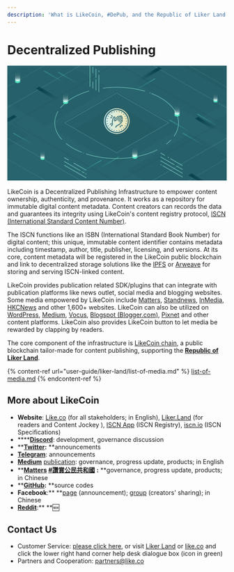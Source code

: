 ```yaml
---
description: 'What is LikeCoin, #DePub, and the Republic of Liker Land'
---
```


# Decentralized Publishing

![](.gitbook/assets/image.png)

LikeCoin is a Decentralized Publishing Infrastructure to empower content ownership, authenticity, and provenance. It works as a repository for immutable digital content metadata. Content creators can records the data and guarantees its integrity using LikeCoin's content registry protocol, [ISCN (International Standard Content Number)](https://iscn.io).

The ISCN functions like an ISBN (International Standard Book Number) for digital content; this unique, immutable content identifier contains metadata including timestamp, author, title, publisher, licensing, and versions. At its core, content metadata will be registered in the LikeCoin public blockchain and link to decentralized storage solutions like the [IPFS](https://medium.com/@ipfs) or [Arweave](https://arweave.medium.com) for storing and serving ISCN-linked content.

LikeCoin provides publication related SDK/plugins that can integrate with publication platforms like news outlet, social media and blogging websites.  Some media empowered by LikeCoin include [Matters](https://matters.news), [Standnews](https://www.thestandnews.com), [InMedia](https://www.inmediahk.net), [HKCNews](https://www.hkcnews.com) and other 1,600+ websites. LikeCoin can also be utilized on [WordPress](https://wordpress.org/plugins/likecoin/), [Medium](https://medium.com), [Vocus](https://vocus.cc), [Blogspot (Blogger.com)](https://www.blogger.com/dashboard/reading), [Pixnet](https://appmarket.pixnet.tw/#!/addon/1331) and other content platforms. LikeCoin also provides LikeCoin button to let media be rewarded by clapping by readers.

The core component of the infrastructure is [LikeCoin chain](https://likecoin.bigdipper.live), a public blockchain tailor-made for content publishing, supporting the [**Republic of Liker Land**](https://liker.land/getapp).

{% content-ref url="user-guide/liker-land/list-of-media.md" %}
[list-of-media.md](user-guide/liker-land/list-of-media.md)
{% endcontent-ref %}

## More about LikeCoin

* **Website**: [Like.co](https://like.co) (for all stakeholders; in English), [Liker.Land](https://liker.land) (for readers and Content Jockey ), [ISCN App](https://app.like.co) (ISCN Registry), [iscn.io](https://iscn.io) (ISCN Specifications)
* ****[**Discord**](http://discord.gg/likecoin): development, governance discussion
* ****[**Twitter**](https://twitter.com/likecoin):** **announcements
* [**Telegram**](https://t.me/likecoin): announcements
* [**Medium**](https://medium.com/likecoin) [publication](https://medium.com/likecoin): governance, progress update, products; in English
* ****[**Matters**](https://matters.news/tags/VGFnOjgwOTQ) [**#讚賞公民共和國**](https://matters.news/tags/VGFnOjgwOTQ)** **:** **governance, progress update, products; in Chinese
* ****[**GitHub**](https://github.com/likecoin):** **source codes
* **Facebook**:** **[page](https://www.facebook.com/Liker.Land/) (announcement); [group](https://www.facebook.com/groups/likecoin) (creators' sharing); in Chinese
* [**Reddit**](https://www.reddit.com/r/LikeCoin/):** **:new:

## Contact Us

* Customer Service: [please click here](https://go.crisp.chat/chat/embed/?website_id=5c009125-5863-4059-ba65-43f177ca33f7), or visit [Liker Land](https://liker.land) or [like.co](https://like.co) and click the lower right hand corner help desk dialogue box (icon in green)
* Partners and Cooperation: [partners@like.co](mailto:partners@like.co)
